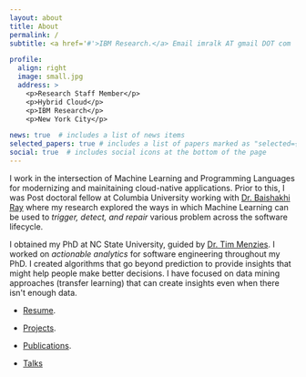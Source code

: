 ```yaml
---
layout: about
title: About
permalink: /
subtitle: <a href='#'>IBM Research.</a> Email imralk AT gmail DOT com

profile:
  align: right
  image: small.jpg
  address: >
    <p>Research Staff Member</p>
    <p>Hybrid Cloud</p>
    <p>IBM Research</p>
    <p>New York City</p>

news: true  # includes a list of news items
selected_papers: true # includes a list of papers marked as "selected={true}"
social: true  # includes social icons at the bottom of the page
---
```


I work in the intersection of Machine Learning and Programming Languages for modernizing and mainitaining cloud-native applications. Prior to this, I was Post doctoral fellow at Columbia University working with [Dr. Baishakhi Ray](rayb.info) where my research explored the ways in which Machine Learning can be used to *trigger, detect, and repair* various problem across the software lifecycle.

I obtained my PhD at NC State University, guided by [Dr. Tim Menzies](https://menzies.us). I worked on *actionable analytics* for software engineering throughout my PhD. I created algorithms that go beyond prediction to provide insights that might help people make better decisions. I have focused on data mining approaches (transfer learning) that can create insights even when there isn't enough data.

+ [Resume](https://rahlk.github.io/resume/). 

+ [Projects](https://rahlk.github.io/projects/). 

+ [Publications](https://rahlk.github.io/publications/). 

+ [Talks](https://rahlk.github.io/talks/) 
